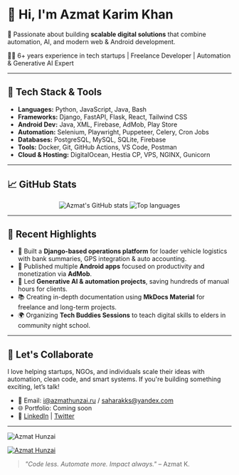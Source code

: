 # 👋 Hi, I'm Azmat Karim Khan

🎯 Passionate about building **scalable digital solutions** that combine automation, AI, and modern web & Android development. 

🧑‍💻 6+ years experience in tech startups | Freelance Developer | Automation & Generative AI Expert  

---

## 🚀 Tech Stack & Tools

- **Languages:** Python, JavaScript, Java, Bash  
- **Frameworks:** Django, FastAPI, Flask, React, Tailwind CSS  
- **Android Dev:** Java, XML, Firebase, AdMob, Play Store  
- **Automation:** Selenium, Playwright, Puppeteer, Celery, Cron Jobs  
- **Databases:** PostgreSQL, MySQL, SQLite, Firebase  
- **Tools:** Docker, Git, GitHub Actions, VS Code, Postman  
- **Cloud & Hosting:** DigitalOcean, Hestia CP, VPS, NGINX, Gunicorn

---

## 📈 GitHub Stats

<p align="center">
  <img src="https://github-readme-stats.vercel.app/api?username=saharakks&show_icons=true&theme=radical" alt="Azmat's GitHub stats" />
  <img src="https://github-readme-stats.vercel.app/api/top-langs/?username=saharakks&layout=compact&theme=radical" alt="Top languages" />
</p>

---

## 🧠 Recent Highlights

- 🧩 Built a **Django-based operations platform** for loader vehicle logistics with bank summaries, GPS integration & auto accounting.
- 📲 Published multiple **Android apps** focused on productivity and monetization via **AdMob**.
- 🤖 Led **Generative AI & automation projects**, saving hundreds of manual hours for clients.
- 📚 Creating in-depth documentation using **MkDocs Material** for freelance and long-term projects.
- 🌍 Organizing **Tech Buddies Sessions** to teach digital skills to elders in community night school.

---

## 🌟 Let's Collaborate

I love helping startups, NGOs, and individuals scale their ideas with automation, clean code, and smart systems. If you're building something exciting, let’s talk!

- 💌 Email: [i@azmathunzai.ru](mailto:i@azmathunzai.ru)  / [saharakks@yandex.com](mailto:saharakks@yandex.com) 
- 🌐 Portfolio: Coming soon  
- 📝 [LinkedIn](https://www.linkedin.com/in/azmatkarimkhan/) | [Twitter](https://twitter.com/saharakks)

---

<p align="left"> <img src="https://komarev.com/ghpvc/?username=saharakks&label=Profile%20views&color=0e75b6&style=onedark" alt="Azmat Hunzai" /> </p>

<p align="left"> <a href="https://github.com/ryo-ma/github-profile-trophy"><img src="https://github-profile-trophy.vercel.app/?username=saharakks" alt="Azmat Hunzai" /></a> </p>

> _"Code less. Automate more. Impact always."_ – Azmat K.

